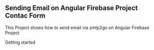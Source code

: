 Sending Email on Angular Firebase Project Contac Form
------------------------------------------------------------------------------------------------------------------------------------
This Project shows how to send email via smtp2go on Angular Firebase Project

Getting started
